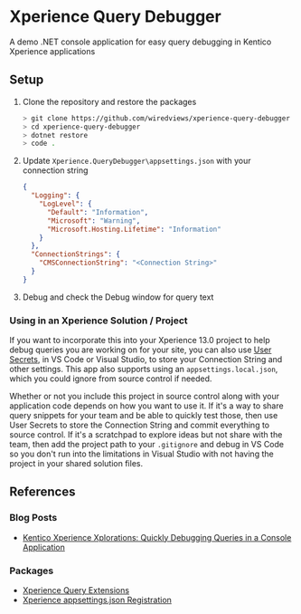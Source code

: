 # Xperience Query Debugger

A demo .NET console application for easy query debugging in Kentico Xperience applications

## Setup

1. Clone the repository and restore the packages

   ```bash
   > git clone https://github.com/wiredviews/xperience-query-debugger
   > cd xperience-query-debugger
   > dotnet restore
   > code .
   ```

1. Update `Xperience.QueryDebugger\appsettings.json` with your connection string

   ```json
   {
     "Logging": {
       "LogLevel": {
         "Default": "Information",
         "Microsoft": "Warning",
         "Microsoft.Hosting.Lifetime": "Information"
       }
     },
     "ConnectionStrings": {
       "CMSConnectionString": "<Connection String>"
     }
   }
   ```

1. Debug and check the Debug window for query text

### Using in an Xperience Solution / Project

If you want to incorporate this into your Xperience 13.0 project to help debug queries you are working on for your site, you can also use [User Secrets](https://docs.microsoft.com/en-us/aspnet/core/security/app-secrets?view=aspnetcore-3.1&tabs=windows), in VS Code or Visual Studio, to store your Connection String and other settings.
This app also supports using an `appsettings.local.json`, which you could ignore from source control if needed.

Whether or not you include this project in source control along with your application code depends on how you want to use it.
If it's a way to share query snippets for your team and be able to quickly test those, then use User Secrets to store the Connection String and commit everything to source control.
If it's a scratchpad to explore ideas but not share with the team, then add the project path to your `.gitignore` and debug in VS Code so you don't run into the limitations in Visual Studio with not having the project in your shared solution files.

## References

### Blog Posts

- [Kentico Xperience Xplorations: Quickly Debugging Queries in a Console Application](https://dev.to/seangwright/kentico-xperience-xplorations-quickly-debugging-queries-in-a-console-application-34bn)

### Packages

- [Xperience Query Extensions](https://github.com/wiredviews/xperience-query-extensions)
- [Xperience appsettings.json Registration](https://github.com/wiredviews/xperience-appsettings-json-registration)

